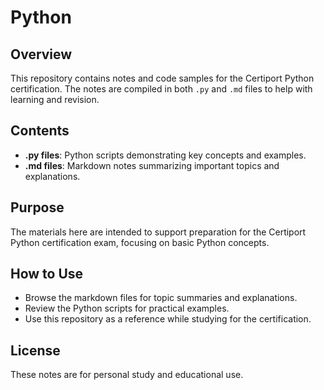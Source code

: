 # Python
## Overview

This repository contains notes and code samples for the Certiport Python certification. The notes are compiled in both `.py` and `.md` files to help with learning and revision.

## Contents

- **.py files**: Python scripts demonstrating key concepts and examples.
- **.md files**: Markdown notes summarizing important topics and explanations.

## Purpose

The materials here are intended to support preparation for the Certiport Python certification exam, focusing on basic Python concepts.

## How to Use

- Browse the markdown files for topic summaries and explanations.
- Review the Python scripts for practical examples.
- Use this repository as a reference while studying for the certification.

## License

These notes are for personal study and educational use.